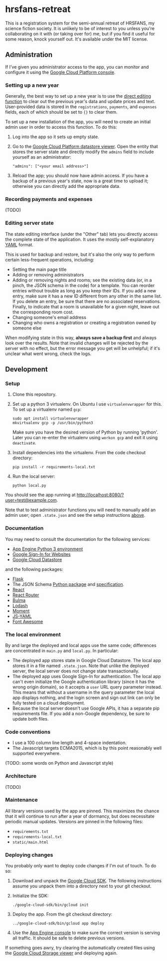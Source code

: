 # hrsfans-retreat

This is a registration system for the semi-annual retreat of HRSFANS, my science fiction society.  It is unlikely to be of interest to you unless you're collaborating on it with (or taking over for) me, but if you find it useful for some reason, knock yourself out.  It's available under the MIT license.


## Administration

If I've given you administrator access to the app, you can monitor and configure it using the [Google Cloud Platform console](https://console.cloud.google.com/).


### Setting up a new year

Generally, the best way to set up a new year is to use the [direct editing function](#editing-server-state) to clear out the previous year's data and update prices and text.  User-provided data is stored in the `registrations`, `payments`, and `expenses` fields, each of which should be set to `{}` to clear them.

To set up a new installation of the app, you will need to create an initial admin user in order to access this function.  To do this:

  1. Log into the app so it sets up empty state.

  2. Go to the [Google Cloud Platform datastore viewer](https://console.cloud.google.com/datastore/entities).  Open the entity that stores the server state and directly modify the `admins` field to include yourself as an administrator:

     ```
     "admins": ["<your email address>"]
     ```

  3. Reload the app; you should now have admin access.  If you have a backup of a previous year's state, now is a great time to upload it; otherwise you can directly add the appropriate data.


### Recording payments and expenses

(TODO)


### Editing server state

The state editing interface (under the "Other" tab) lets you directly access the complete state of the application.  It uses the mostly self-explanatory [YAML](https://en.wikipedia.org/wiki/YAML) format.

This is used for backup and restore, but it's also the only way to perform certain less-frequent operations, including:

  * Setting the main page title
  * Adding or removing administrators
  * Adding or removing nights and rooms; see the existing data (or, in a pinch, the JSON schema in the code) for a template.  You can reorder entries without trouble as long as you keep their IDs.  If you add a new entry, make sure it has a new ID different from any other in the same list.  If you delete an entry, be sure that there are no associated reservations.  Finally, to indicate that a room is unavailable for a given night, leave out the corresponding room cost.
  * Changing someone's email address
  * Changing who owns a registration or creating a registration owned by someone else

When modifying state in this way, **always save a backup first** and always look over the results.  Note that invalid changes will be rejected by the server with no effect, but the error message you get will be unhelpful; if it's unclear what went wrong, check the logs.


## Development

### Setup

  1. Clone this repository.

  2. Set up a python 3 virtualenv.  On Ubuntu I use `virtualenvwrapper` for this.  To set up a virtualenv named `gcp`:

     ```
     sudo apt install virtualenvwrapper
     mkvirtualenv gcp -p /usr/bin/python3
     ```

     Make sure you have the desired version of Python by running 'python'.  Later you can re-enter the virtualenv using `workon gcp` and exit it using `deactivate`.

  3. Install dependencies into the virtualenv.  From the code checkout directory:

     ```
     pip install -r requirements-local.txt
     ```

  4. Run the local server:

     ```
     python local.py
     ```

You should see the app running at [http://localhost:8080/?user=test@example.com](http://localhost:8080/?user=test@example.com).

Note that to test administrator functions you will need to manually add an admin user; open `.state.json` and see the setup instructions [above](#setting-up-a-new-year).


### Documentation

You may need to consult the documentation for the following services:
  * [App Engine Python 3 environment](https://cloud.google.com/appengine/docs/standard/python3/)
  * [Google Sign-In for Websites](https://developers.google.com/identity/sign-in/web/)
  * [Google Cloud Datastore](https://googleapis.github.io/google-cloud-python/latest/datastore/)

and the following packages:
  * [Flask](http://flask.pocoo.org/)
  * The JSON Schema [Python package](https://python-jsonschema.readthedocs.io/) and [specification](http://json-schema.org/).
  * [React](https://reactjs.org/)
  * [React Router](https://reacttraining.com/react-router/web)
  * [Bulma](https://bulma.io/)
  * [Lodash](https://lodash.com/)
  * [Moment](https://momentjs.com/)
  * [JS-YAML](https://github.com/nodeca/js-yaml)
  * [Font Awesome](https://fontawesome.com/)


### The local environment

By and large the deployed and local apps use the same code; differences are concentrated in `main.py` and `local.py`.  In particular:

  * The deployed app stores state in Google Cloud Datastore.  The local app stores it in a file named `.state.json`.  Note that unlike the deployed server, the local server does not change state transactionally.
  * The deployed app uses Google Sign-In for authentication.  The local app can't even initialize the Google authentication library (since it has the wrong origin domain), so it accepts a `user` URL query parameter instead.  This means that without a username in the query parameter the local app displays nothing, and the login screen and sign out link can only be fully tested on a cloud deployment.
  * Because the local server doesn't use Google APIs, it has a separate pip requirements file.  If you add a non-Google dependency, be sure to update both files.


### Code conventions

  * I use a 100 column line length and 4-space indentation.
  * The Javascript targets ECMA2015, which is by this point reasonably well supported everywhere.

(TODO: some words on Python and Javascript style)


### Architecture

(TODO)


### Maintenance

All library versions used by the app are pinned.  This maximizes the chance that it will continue to run after a year of dormancy, but does necessitate periodic manual updates.  Versions are pinned in the following files:

  * `requirements.txt`
  * `requirements-local.txt`
  * `static/main.html`


### Deploying changes

You probably only want to deploy code changes if I'm out of touch.  To do so:

  1. Download and unpack the [Google Cloud SDK](https://cloud.google.com/sdk/docs/).  The following instructions assume you unpack them into a directory next to your git checkout.

  2. Initialize the SDK:

     ```
     ./google-cloud-sdk/bin/gcloud init
     ```

  3. Deploy the app.  From the git checkout directory:

     ```
     ../google-cloud-sdk/bin/gcloud app deploy
     ```

  4. Use the [App Engine console](https://console.cloud.google.com/appengine/versions) to make sure the correct version is serving all traffic.  It should be safe to delete previous versions.

If something goes awry, try clearing the automatically created files using the [Google Cloud Storage viewer](https://console.cloud.google.com/storage/browser) and deploying again.

